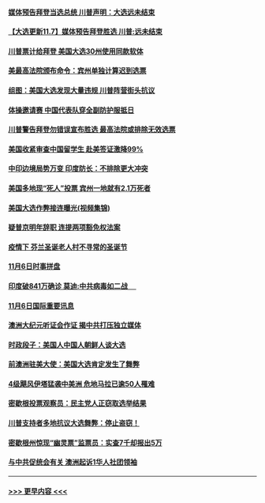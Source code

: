 #### [媒体预告拜登当选总统 川普声明：大选远未结束](../pages/prog202/a102981567.md?t=11080351) 
#### [【大选更新11.7】媒体预告拜登胜选 川普:远未结束](../pages/prog202/a102981406.md?t=11080351) 
#### [川普票计给拜登 美国大选30州使用同款软体](../pages/prog202/a102981387.md?t=11080351) 
#### [美最高法院颁布命令：宾州单独计算迟到选票](../pages/prog202/a102981329.md?t=11080351) 
#### [组图：美国大选发现大量违规 川普阵营街头抗议](../pages/prog202/a102981133.md?t=11080351) 
#### [体操邀请赛 中国代表队穿全副防护服抵日](../pages/prog202/a102981150.md?t=11080351) 
#### [川普警告拜登勿错误宣布胜选 最高法院或排除无效选票](../pages/prog202/a102981091.md?t=11080351) 
#### [美国收紧审查中国留学生 赴美签证激降99%](../pages/prog202/a102981128.md?t=11080351) 
#### [中印边境局势万变 印度防长：不排除更大冲突](../pages/prog202/a102981116.md?t=11080351) 
#### [美国多地现“死人”投票 宾州一地就有2.1万死者](../pages/prog202/a102981089.md?t=11080351) 
#### [美国大选作弊接连曝光(视频集锦)](../pages/prog202/a102981021.md?t=11080351) 
#### [疑普京明年辞职 连提两项豁免权法案](../pages/prog202/a102980685.md?t=11080351) 
#### [疫情下 芬兰圣诞老人村不寻常的圣诞节](../pages/prog202/a102980913.md?t=11080351) 
#### [11月6日时事拼盘](../pages/prog202/a102980906.md?t=11080351) 
#### [印度破841万确诊 莫迪:中共病毒如二战  　](../pages/prog202/a102980750.md?t=11080351) 
#### [11月6日国际重要讯息](../pages/prog202/a102980583.md?t=11080351) 
#### [澳洲大纪元听证会作证 揭中共打压独立媒体](../pages/prog202/a102980509.md?t=11080351) 
#### [时政段子：美国人中国人朝鲜人谈大选](../pages/prog202/a102980510.md?t=11080351) 
#### [前澳洲驻美大使：美国大选肯定发生了舞弊](../pages/prog202/a102980492.md?t=11080351) 
#### [4级飓风伊塔猛袭中美洲 危地马拉已逾50人罹难](../pages/prog202/a102980382.md?t=11080351) 
#### [密歇根投票观察员：民主党人正窃取选举结果](../pages/prog202/a102980312.md?t=11080351) 
#### [川普支持者多地抗议大选舞弊：停止盗窃！](../pages/prog202/a102980292.md?t=11080351) 
#### [密歇根州惊现“幽灵票”监票员：实查7千却报出5万](../pages/prog202/a102980278.md?t=11080351) 
#### [与中共促统会有关 澳洲起诉1华人社团领袖](../pages/prog202/a102979677.md?t=11080351) 

----
#### [ >>> 更早内容 <<< ](../indexes/prog202-earlier.md)
